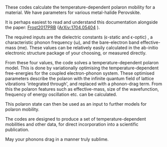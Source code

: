 These codes calculate the temperature-dependent polaron mobility for
a material.
We have parameters for various metal-halide Perovskite.

It is perhaps easiest to read and understand this documentation alongside the paper:
[Frost2017PRB](https://doi.org/10.1103/PhysRevB.96.195202)
([ArXiv:1704.05404](https://arxiv.org/abs/1704.05404) ).

The required inputs are the dielectric constants (ϵ-static and ϵ-optic)
, a characteristic phonon frequency (ω), and the bare-electron band
effective-mass (me).  These values can be relatively easily calculated in the
ab-initio electronic structure package of your choosing, or measured directly.

From these four values, the code solves a temperature-dependent polaron model.
This is done by variationally optimising the temperature-dependent
free-energies for the coupled
electron-phonon system.
These optimised parameters describe the polaron with the infinite quantum field
of lattice vibrations 'integrated through', and replaced with a phonon-drag
term.
From this the polaron features such as effective-mass, size of the
wavefunction, frequency of energy oscillation etc. can be calculated.

This polaron state can then be used as an input to further models for polaron
mobility.

The codes are designed to produce a set of temperature-dependent mobilities and
other data, for direct incorporation into a scientific publication.

May your phonons drag in a manner truly sublime.

